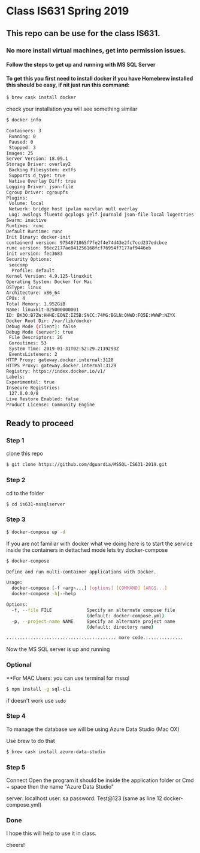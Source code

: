 # Class IS631 Spring 2019

## This repo can be use for the class IS631.

### No more install virtual machines, get into permission issues.

#### Follow the steps to get up and running with MS SQL Server
#### To get this you first need to install docker if you have Homebrew installed this should be easy, if nit just run this command:

```bash
$ brew cask install docker
```
check your installation you will see something similar

```bash
$ docker info

Containers: 3
 Running: 0
 Paused: 0
 Stopped: 3
Images: 25
Server Version: 18.09.1
Storage Driver: overlay2
 Backing Filesystem: extfs
 Supports d_type: true
 Native Overlay Diff: true
Logging Driver: json-file
Cgroup Driver: cgroupfs
Plugins:
 Volume: local
 Network: bridge host ipvlan macvlan null overlay
 Log: awslogs fluentd gcplogs gelf journald json-file local logentries splunk syslog
Swarm: inactive
Runtimes: runc
Default Runtime: runc
Init Binary: docker-init
containerd version: 9754871865f7fe2f4e74d43e2fc7ccd237edcbce
runc version: 96ec2177ae841256168fcf76954f7177af9446eb
init version: fec3683
Security Options:
 seccomp
  Profile: default
Kernel Version: 4.9.125-linuxkit
Operating System: Docker for Mac
OSType: linux
Architecture: x86_64
CPUs: 4
Total Memory: 1.952GiB
Name: linuxkit-025000000001
ID: BK3O:B7ZW:HHHE:EONZ:IZ5B:SNCC:74MG:BGLN:ONWD:FQ5E:WWWP:NZYX
Docker Root Dir: /var/lib/docker
Debug Mode (client): false
Debug Mode (server): true
 File Descriptors: 26
 Goroutines: 53
 System Time: 2019-01-31T02:52:29.2139293Z
 EventsListeners: 2
HTTP Proxy: gateway.docker.internal:3128
HTTPS Proxy: gateway.docker.internal:3129
Registry: https://index.docker.io/v1/
Labels:
Experimental: true
Insecure Registries:
 127.0.0.0/8
Live Restore Enabled: false
Product License: Community Engine

```
## Ready to proceed


### Step 1

clone this repo
```bash
$ git clone https://github.com/dguardia/MSSQL-IS631-2019.git
```

### Step 2
cd to the folder

```bash
$ cd is631-mssqlserver

```
### Step 3

```bash
$ docker-compose up -d
```

If you are not familiar with docker what we doing here is to start the service inside the containers in dettached mode lets try docker-compose

```bash
$ docker-compose

Define and run multi-container applications with Docker.

Usage:
  docker-compose [-f <arg>...] [options] [COMMAND] [ARGS...]
  docker-compose -h|--help

Options:
  -f, --file FILE             Specify an alternate compose file
                              (default: docker-compose.yml)
  -p, --project-name NAME     Specify an alternate project name
                              (default: directory name)

......................................... more code...............
```

Now the MS SQL server is up and running

### Optional

**For MAC Users: you can use terminal for mssql
```bash
$ npm install -g sql-cli
```
if doesn't work use `sudo`


### Step 4
To manage the database we will be using Azure Data Studio (Mac OX)

Use brew to do that

```bash
$ brew cask install azure-data-studio
```
### Step 5
Connect
Open the program it should be inside the application folder
or Cmd + space then the name "Azure Data Studio"

server: localhost
user: sa
password: Test@123 (same as line 12 docker-compose.yml)

### Done

I hope this will help to use it in class.

cheers!
